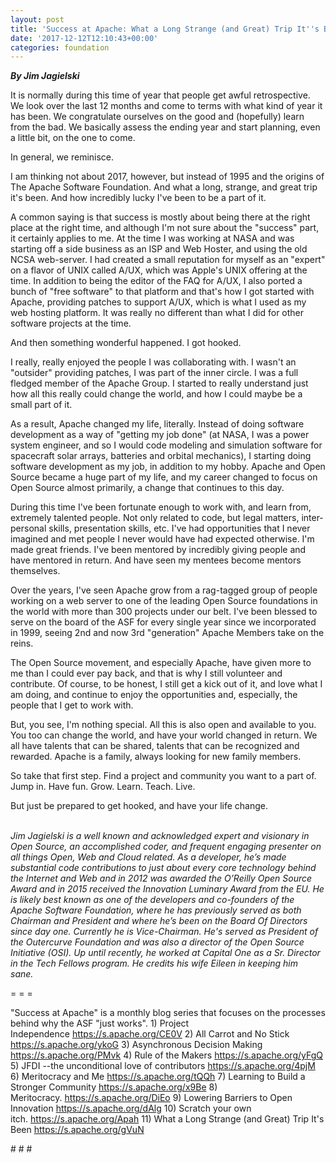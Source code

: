 ```yaml
---
layout: post
title: 'Success at Apache: What a Long Strange (and Great) Trip It''s Been'
date: '2017-12-12T12:10:43+00:00'
categories: foundation
---
```

<p><strong><em>By Jim Jagielski</em></strong></p> 
  <p>It is normally during this time of year that people get awful retrospective. We look over the last 12 months and come to terms with what kind of year it has been. We congratulate ourselves on the good and (hopefully) learn from the bad. We basically assess the ending year and start planning, even a little bit, on the one to come.</p> 
  <p>In general, we reminisce.</p> 
  <p>I am thinking not about 2017, however, but instead of 1995 and the origins of The Apache Software Foundation. And what a long, strange, and great trip it's been. And how incredibly lucky I've been to be a part of it.</p> 
  <p>A common saying is that success is mostly about being there at the right place at the right time, and although I'm not sure about the &quot;success&quot; part, it certainly applies to me. At the time I was working at NASA and was starting off a side business as an ISP and Web Hoster, and using the old NCSA web-server. I had created a small reputation for myself as an &quot;expert&quot; on a flavor of UNIX called A/UX, which was Apple's UNIX offering at the time. In addition to being the editor of the FAQ for A/UX, I also ported a bunch of &quot;free software&quot; to that platform and that's how I got started with Apache, providing patches to support A/UX, which is what I used as my web hosting platform. It was really no different than what I did for other software projects at the time.</p> 
  <p>And then something wonderful happened. I got hooked.</p> 
  <p>I really, really enjoyed the people I was collaborating with. I wasn't an &quot;outsider&quot; providing patches, I was part of the inner circle. I was a full fledged member of the Apache Group. I started to really understand just how all this really could change the world, and how I could maybe be a small part of it.</p> 
  <p>As a result, Apache changed my life, literally. Instead of doing software development as a way of &quot;getting my job done&quot; (at NASA, I was a power system engineer, and so I would code modeling and simulation software for spacecraft solar arrays, batteries and orbital mechanics), I starting doing software development as my job, in addition to my hobby. Apache and Open Source became a huge part of my life, and my career changed to focus on Open Source almost primarily, a change that continues to this day.</p> 
  <p>During this time I've been fortunate enough to work with, and learn from, extremely talented people. Not only related to code, but legal matters, inter-personal skills, presentation skills, etc. I've had opportunities that I never imagined and met people I never would have had expected otherwise. I'm made great friends. I've been mentored by incredibly giving people and have mentored in return. And have seen my mentees become mentors themselves.</p> 
  <p>Over the years, I've seen Apache grow from a rag-tagged group of people working on a web server to one of the leading Open Source foundations in the world with more than 300 projects under our belt. I've been blessed to serve on the board of the ASF for every single year since we incorporated in 1999, seeing 2nd and now 3rd &quot;generation&quot; Apache Members take on the reins.</p> 
  <p>The Open Source movement, and especially Apache, have given more to me than I could ever pay back, and that is why I still volunteer and contribute. Of course, to be honest, I still get a kick out of it, and love what I am doing, and continue to enjoy the opportunities and, especially, the people that I get to work with.</p> 
  <p>But, you see, I'm nothing special. All this is also open and available to you. You too can change the world, and have your world changed in return. We all have talents that can be shared, talents that can be recognized and rewarded. Apache is a family, always looking for new family members.&nbsp;</p> 
  <p>So take that first step. Find a project and community you want to a part of. Jump in. Have fun. Grow. Learn. Teach. Live.</p> 
  <p>But just be prepared to get hooked, and have your life change.</p> 
  <p> </p> 
  <p><em><br />Jim Jagielski is a well known and acknowledged expert and visionary in Open Source, an accomplished coder, and frequent engaging presenter on all things Open, Web and Cloud related. As a developer, he’s made substantial code contributions to just about every core technology behind the Internet and Web and in 2012 was awarded the O’Reilly Open Source Award and in 2015 received the Innovation Luminary Award from the EU. He is likely best known as one of the developers and co-founders of the Apache Software Foundation, where he has previously served as both Chairman and President and where he’s been on the Board Of Directors since day one. Currently he is Vice-Chairman. He's served as President of the Outercurve Foundation and was also a director of the Open Source Initiative (OSI). Up until recently, he worked at Capital One as a Sr. Director in the Tech Fellows program. He credits his wife Eileen in keeping him sane.&nbsp;</em></p> 
  <p>= = =</p> 
  <p>&quot;Success at Apache&quot; is a monthly blog series that focuses on the processes behind why the ASF &quot;just works&quot;. 1) Project Independence&nbsp;<a href="https://s.apache.org/CE0V">https://s.apache.org/CE0V</a> 2) All Carrot and No Stick <a href="https://s.apache.org/ykoG">https://s.apache.org/ykoG</a> 3) Asynchronous Decision Making <a href="https://s.apache.org/PMvk">https://s.apache.org/PMvk</a> 4) Rule of the Makers <a href="https://s.apache.org/yFgQ">https://s.apache.org/yFgQ</a> 5) JFDI --the unconditional love of contributors <a href="https://s.apache.org/4pjM">https://s.apache.org/4pjM</a> 6) Meritocracy and Me <a href="https://s.apache.org/tQQh">https://s.apache.org/tQQh</a> 7)&nbsp;Learning to Build a Stronger Community <a href="https://s.apache.org/x9Be">https://s.apache.org/x9Be</a>&nbsp;8) Meritocracy.&nbsp;<a href="https://s.apache.org/DiEo">https://s.apache.org/DiEo</a>&nbsp;9) Lowering Barriers to Open Innovation <a href="https://s.apache.org/dAlg">https://s.apache.org/dAlg</a> 10) Scratch your own itch.&nbsp;<a href="https://s.apache.org/Apah">https://s.apache.org/Apah</a>&nbsp;11) What a Long Strange (and Great) Trip It's Been&nbsp;<a href="https://s.apache.org/gVuN">https://s.apache.org/gVuN</a></p> 
  <p># # #&nbsp;</p>
